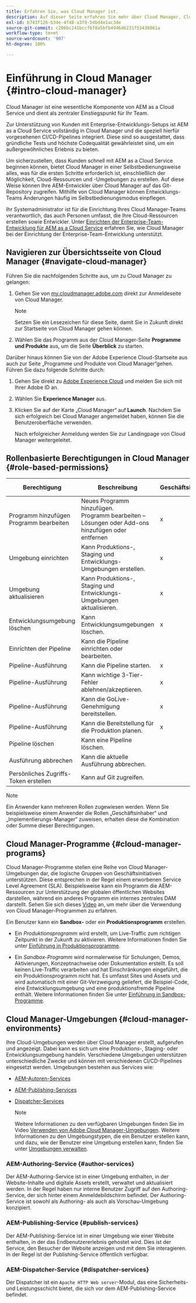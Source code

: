 ```yaml
---
title: Erfahren Sie, was Cloud Manager ist.
description: Auf dieser Seite erfahren Sie mehr über Cloud Manager, Cloud Manager-Programme und -Umgebungen.
exl-id: b743f126-b34e-4f48-a3f0-5dbd4e1ac34e
source-git-commit: c206bc241bccf6f8a5bfb4946d6231f53438861a
workflow-type: tm+mt
source-wordcount: '907'
ht-degree: 100%

---
```


# Einführung in Cloud Manager {#intro-cloud-manager}

Cloud Manager ist eine wesentliche Komponente von AEM as a Cloud Service und dient als zentraler Einstiegspunkt für Ihr Team.

Zur Unterstützung von Kunden mit Enterprise-Entwicklungs-Setups ist AEM as a Cloud Service vollständig in Cloud Manager und die speziell hierfür vorgesehenen CI/CD-Pipelines integriert. Diese sind so ausgestattet, dass gründliche Tests und höchste Codequalität gewährleistet sind, um ein außergewöhnliches Erlebnis zu bieten.

Um sicherzustellen, dass Kunden schnell mit AEM as a Cloud Service beginnen können, bietet Cloud Manager in einer Selbstbedienungsweise alles, was für die ersten Schritte erforderlich ist, einschließlich der Möglichkeit, Cloud-Ressourcen und -Umgebungen zu erstellen. Auf diese Weise können Ihre AEM-Entwickler über Cloud Manager auf das Git-Repository zugreifen. Mithilfe von Cloud Manager können Entwicklungs-Teams Änderungen häufig im Selbstbedienungsmodus einpflegen.

Ihr Systemadministrator ist für die Einrichtung Ihres Cloud Manager-Teams verantwortlich, das auch Personen umfasst, die Ihre Cloud-Ressourcen erstellen sowie Entwickler. Unter [Einrichten der Enterprise-Team-Entwicklung für AEM as a Cloud Service](/help/implementing/cloud-manager/managing-code/enterprise-team-dev-setup.md) erfahren Sie, wie Cloud Manager bei der Einrichtung der Enterprise-Team-Entwicklung unterstützt.

## Navigieren zur Übersichtsseite von Cloud Manager {#navigate-cloud-manager}

Führen Sie die nachfolgenden Schritte aus, um zu Cloud Manager zu gelangen:

1. Gehen Sie von [my.cloudmanager.adobe.com](https://my.cloudmanager.adobe.com/) direkt zur Anmeldeseite von Cloud Manager.

   >[!NOTE]
   >Setzen Sie ein Lesezeichen für diese Seite, damit Sie in Zukunft direkt zur Startseite von Cloud Manager gehen können.

1. Wählen Sie das Programm aus der Cloud Manager-Seite **Programme und Produkte** aus, um die Seite **Überblick** zu starten.

Darüber hinaus können Sie von der Adobe Experience Cloud-Startseite aus auch zur Seite „Programme und Produkte von Cloud Manager“gehen. Führen Sie dazu folgende Schritte durch:

1. Gehen Sie direkt zu [Adobe Experience Cloud](https://experience.adobe.com/#/@foundationinternal/home) und melden Sie sich mit Ihrer Adobe ID an.

1. Wählen Sie **Experience Manager** aus.

1. Klicken Sie auf der Karte „Cloud Manager“ auf **Launch**. Nachdem Sie sich erfolgreich bei Cloud Manager angemeldet haben, können Sie die Benutzeroberfläche verwenden.

   Nach erfolgreicher Anmeldung werden Sie zur Landingpage von Cloud Manager weitergeleitet.

## Rollenbasierte Berechtigungen in Cloud Manager {#role-based-permissions}

| Berechtigung | Beschreibung | Geschäftsinhaber | Bereitstellungs-Manager | Programm-Manager | Entwickler |
|--- |--- |--- |--- |--- |--- |
| Programm hinzufügen<br>Programm bearbeiten | Neues Programm hinzufügen.<br>Programm bearbeiten – Lösungen oder Add-ons hinzufügen oder entfernen | x |  |  |  |
| Umgebung einrichten | Kann Produktions-, Staging und Entwicklungs-Umgebungen erstellen. | x | x |  |  |
| Umgebung aktualisieren | Kann Produktions-, Staging und Entwicklungs-Umgebungen aktualisieren. | x | x |  |  |
| Entwicklungsumgebung löschen | Kann Entwicklungsumgebungen löschen. | x | x |  |  |
| Einrichten der Pipeline | Kann die Pipeline einrichten oder bearbeiten. |  | x |  |  |
| Pipeline-Ausführung | Kann die Pipeline starten. | x | x |  |  |
| Pipeline-Ausführung | Kann wichtige 3-Tier-Fehler ablehnen/akzeptieren. | x | x | x |  |
| Pipeline-Ausführung | Kann die GoLive-Genehmigung bereitstellen. | x | x | x |  |
| Pipeline-Ausführung | Kann die Bereitstellung für die Produktion planen. | x | x | x |  |
| Pipeline löschen | Kann eine Pipeline löschen. |  | x |  |  |
| Ausführung abbrechen | Kann die aktuelle Ausführung abbrechen. |  | x |  |  |
| Persönliches Zugriffs-Token erstellen | Kann auf Git zugreifen. |  | x |  | x |

>[!NOTE]
>Ein Anwender kann mehreren Rollen zugewiesen werden. Wenn Sie beispielsweise einem Anwender die Rollen „Geschäftsinhaber“ und „Implementierungs-Manager“ zuweisen, erhalten diese die Kombination oder Summe dieser Berechtigungen.

## Cloud Manager-Programme {#cloud-manager-programs}

Cloud Manager-Programme stellen eine Reihe von Cloud Manager-Umgebungen dar, die logische Gruppen von Geschäftsinitiativen unterstützen. Diese entsprechen in der Regel einem erworbenen Service Level Agreement (SLA). Beispielsweise kann ein Programm die AEM-Ressourcen zur Unterstützung der globalen öffentlichen Websites darstellen, während ein anderes Programm ein internes zentrales DAM darstellt. Sehen Sie sich dieses [Video](https://experienceleague.adobe.com/docs/experience-manager-learn/cloud-service/cloud-manager/programs.html?lang=de) an, um mehr über die Verwendung von Cloud Manager-Programmen zu erfahren.

Ein Benutzer kann ein **Sandbox-** oder ein **Produktionsprogramm** erstellen.

* Ein *Produktionsprogramm* wird erstellt, um Live-Traffic zum richtigen Zeitpunkt in der Zukunft zu aktivieren.
Weitere Informationen finden Sie unter [Einführung in Produktionsprogramme](https://experienceleague.adobe.com/docs/experience-manager-cloud-service/implementing/using-cloud-manager/production-programs/introduction-production-programs.html?lang=de).

* Ein *Sandbox-Programm* wird normalerweise für Schulungen, Demos, Aktivierungen, Konzeptnachweise oder Dokumentation erstellt. Es soll keinen Live-Traffic verarbeiten und hat Einschränkungen eingeführt, die ein Produktionsprogramm nicht hat. Es umfasst Sites und Assets und wird automatisch mit einer Git-Verzweigung geliefert, die Beispiel-Code, eine Entwicklungsumgebung und eine produktionsfremde Pipeline enthält.
Weitere Informationen finden Sie unter [Einführung in Sandbox-Programme](https://experienceleague.adobe.com/docs/experience-manager-cloud-service/implementing/using-cloud-manager/sandbox-programs/introduction-sandbox-programs.html?lang=de).

## Cloud Manager-Umgebungen {#cloud-manager-environments}

Ihre Cloud-Umgebungen werden über Cloud Manager erstellt, aufgerufen und angezeigt. Dabei kann es sich um eine Produktions-, Staging- oder Entwicklungsumgebung handeln. Verschiedene Umgebungen unterstützen unterschiedliche Zwecke und können mit verschiedenen CI/CD-Pipelines eingesetzt werden. Umgebungen bestehen aus Services wie:

* [AEM-Autoren-Services](#author-services)
* [AEM-Publishing-Services](#publish-services)
* [Dispatcher-Services](#dispatcher-services)

   >[!NOTE]
   > Weitere Informationen zu den verfügbaren Umgebungen finden Sie im Video [Verwenden von Adobe Cloud Manager-Umgebungen](https://experienceleague.adobe.com/docs/experience-manager-learn/cloud-service/cloud-manager/environments.html?lang=de#cloud-manager). Weitere Informationen zu den Umgebungstypen, die ein Benutzer erstellen kann, und dazu, wie der Benutzer eine Umgebung erstellen kann, finden Sie unter [Umgebungen verwalten](https://experienceleague.adobe.com/docs/experience-manager-cloud-service/implementing/using-cloud-manager/manage-environments.html?lang=de).

### AEM-Authoring-Service {#author-services}

Der AEM-Authoring-Service ist in einer Umgebung enthalten, in der Website-Inhalte und digitale Assets erstellt, verwaltet und aktualisiert werden. In der Regel haben nur interne Benutzer Zugriff auf den Authoring-Service, der sich hinter einem Anmeldebildschirm befindet. Der Authoring-Service ist sowohl als Authoring- als auch als Vorschau-Umgebung konzipiert.

### AEM-Publishing-Service {#publish-services}

Der AEM-Publishing-Service ist in einer Umgebung wie einer Website enthalten, in der das Endbenutzererlebnis gehostet wird. Dies ist der Service, den Besucher der Website anzeigen und mit dem Sie interagieren. In der Regel ist der Publishing-Service öffentlich verfügbar.

### AEM-Dispatcher-Service {#dispatcher-services}

Der Dispatcher ist ein `Apache HTTP Web server`-Modul, das eine Sicherheits- und Leistungsschicht bietet, die sich vor dem AEM-Publishing-Service befindet.
